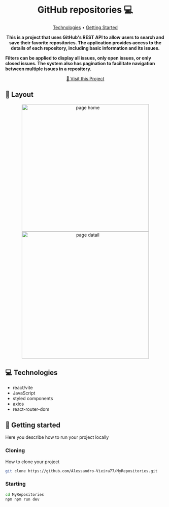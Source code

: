 <h1 align="center" style="font-weight: bold;">GitHub repositories 💻</h1>

<p align="center">
 <a href="#tech">Technologies</a> • 
 <a href="#started">Getting Started</a> 
</p>

<p align="center">
    <b>This is a project that uses GitHub's REST API to allow users to search and save their favorite repositories. The application provides access to the details of each repository, including basic information and its issues.

Filters can be applied to display all issues, only open issues, or only closed issues. The system also has pagination to facilitate navigation between multiple issues in a repository.</b>

</p>

<p align="center">
     <a href="PROJECT__URL">📱 Visit this Project</a>
</p>

<h2 id="layout">🎨 Layout</h2>

<p align="center">
    <img src="https://i.imgur.com/QAtbaYL.png" alt="page home" width="400px">
    <img src="https://i.imgur.com/htka36X.png" alt="page datail" width="400px">
</p>

<h2 id="technologies">💻 Technologies</h2>

- react/vite
- JavaScript
- styled components
- axios
- react-router-dom

<h2 id="started">🚀 Getting started</h2>

Here you describe how to run your project locally

<h3>Cloning</h3>

How to clone your project

```bash
git clone https://github.com/Alessandro-Vieira77/MyRepositories.git
```

<h3>Starting</h3>

```bash
cd MyRepositories
npm npm run dev
```
